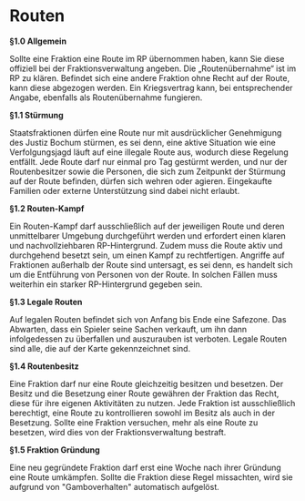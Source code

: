 # Routen

**§1.0 Allgemein**

Sollte eine Fraktion eine Route im RP übernommen haben, kann Sie diese offiziell bei der Fraktionsverwaltung angeben. Die „Routenübernahme“ ist im RP zu klären. Befindet sich eine andere Fraktion ohne Recht auf der Route, kann diese abgezogen werden. Ein Kriegsvertrag kann, bei entsprechender Angabe, ebenfalls als Routenübernahme fungieren.

**§1.1 Stürmung**

Staatsfraktionen dürfen eine Route nur mit ausdrücklicher Genehmigung des Justiz Bochum stürmen, es sei denn, eine aktive Situation wie eine Verfolgungsjagd läuft auf eine illegale Route aus, wodurch diese Regelung entfällt. Jede Route darf nur einmal pro Tag gestürmt werden, und nur der Routenbesitzer sowie die Personen, die sich zum Zeitpunkt der Stürmung auf der Route befinden, dürfen sich wehren oder agieren. Eingekaufte Familien oder externe Unterstützung sind dabei nicht erlaubt.

**§1.2 Routen-Kampf**

Ein Routen-Kampf darf ausschließlich auf der jeweiligen Route und deren unmittelbarer Umgebung durchgeführt werden und erfordert einen klaren und nachvollziehbaren RP-Hintergrund. Zudem muss die Route aktiv und durchgehend besetzt sein, um einen Kampf zu rechtfertigen. Angriffe auf Fraktionen außerhalb der Route sind untersagt, es sei denn, es handelt sich um die Entführung von Personen von der Route. In solchen Fällen muss weiterhin ein starker RP-Hintergrund gegeben sein.

**§1.3 Legale Routen**

Auf legalen Routen befindet sich von Anfang bis Ende eine Safezone. Das Abwarten, dass ein Spieler seine Sachen verkauft, um ihn dann infolgedessen zu überfallen und auszurauben ist verboten. Legale Routen sind alle, die auf der Karte gekennzeichnet sind.

**§1.4 Routenbesitz**

Eine Fraktion darf nur eine Route gleichzeitig besitzen und besetzen. Der Besitz und die Besetzung einer Route gewähren der Fraktion das Recht, diese für ihre eigenen Aktivitäten zu nutzen. Jede Fraktion ist ausschließlich berechtigt, eine Route zu kontrollieren sowohl im Besitz als auch in der Besetzung. Sollte eine Fraktion versuchen, mehr als eine Route zu besetzen, wird dies von der Fraktionsverwaltung bestraft.

**§1.5 Fraktion Gründung**

Eine neu gegründete Fraktion darf erst eine Woche nach ihrer Gründung eine Route umkämpfen. Sollte die Fraktion diese Regel missachten, wird sie aufgrund von "Gamboverhalten" automatisch aufgelöst.
